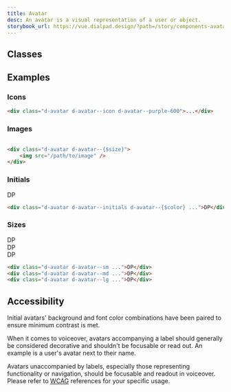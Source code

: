 ```yaml
---
title: Avatar
desc: An avatar is a visual representation of a user or object.
storybook_url: https://vue.dialpad.design/?path=/story/components-avatar--default
---
```


## Classes

<component-class-table component-name="avatar"></component-class-table>

## Examples

### Icons
<code-well-header>
    <div class="d-avatar d-avatar--md d-avatar--icon d-avatar--purple-600">
        <IconGroup/>
    </div>
</code-well-header>

```html
<div class="d-avatar d-avatar--icon d-avatar--purple-600">...</div>
```

### Images

<code-well-header>
    <div class="d-avatar d-avatar--md d-avatar--icon d-avatar--purple-600">
        <img src="/assets/images/person.png" alt=""/>
    </div>
</code-well-header>

```html
<div class="d-avatar d-avatar--{$size}">
    <img src="/path/to/image" />
</div>
```
### Initials

<code-well-header>
    <div class="d-w100p d-fl-col4 d-flg4 d-fw-wrap d-jc-space-between">
        <div v-for="color in colors" class="d-d-fl d-fl-center d-mb8">
            <div class="d-avatar d-avatar--md d-avatar--initials" :class="color">DP</div>
        </div>
    </div>
</code-well-header>

```html
<div class="d-avatar d-avatar--initials d-avatar--{$color} ...">DP</div>
```
### Sizes

<code-well-header>
    <div class="d-d-inline-flex d-ai-center d-flow8">
        <div class="d-avatar d-avatar--sm d-avatar--purple-600 d-avatar--initials d-mb8">DP</div>
        <div class="d-avatar d-avatar--md d-avatar--purple-600 d-avatar--initials d-mb8">DP</div>
        <div class="d-avatar d-avatar--lg d-avatar--purple-600 d-avatar--initials d-mb8">DP</div>
    </div>
</code-well-header>

```html
<div class="d-avatar d-avatar--sm ...">DP</div>
<div class="d-avatar d-avatar--md ...">DP</div>
<div class="d-avatar d-avatar--lg ...">DP</div>
```

## Accessibility

Initial avatars' background and font color combinations have been paired to ensure minimum contrast is met.

When it comes to voiceover, avatars accompanying a label should generally be considered decorative and shouldn't be
focusable or read out. An example is a user's avatar next to their name.

Avatars unaccompanied by labels, especially those representing functionality or navigation, should be focusable and
readout in voiceover. Please refer
to <a class="d-link" href="https://www.w3.org/WAI/tutorials/images/decorative/" target="_blank">WCAG</a> references for
your specific usage.

<script setup>
import IconGroup from "@svgIcons/IconGroup.vue";
import { colors } from '@data/avatar.json';
</script>
